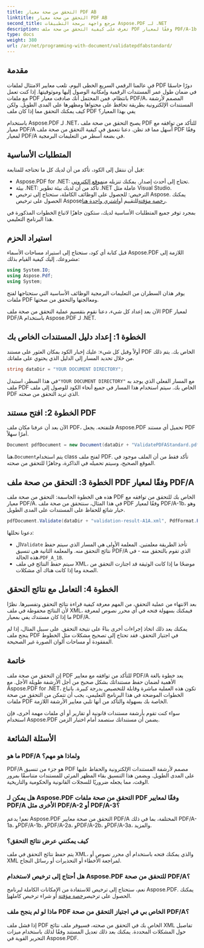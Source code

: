```yaml
---
title: التحقق من صحة معيار PDF AB
linktitle: التحقق من صحة معيار PDF AB
second_title: مرجع واجهة برمجة التطبيقات Aspose.PDF لـ .NET
description: تعرف على كيفية التحقق من صحة ملف PDF وفقًا لمعيار PDF/A-1b باستخدام Aspose.PDF لـ .NET في هذا البرنامج التعليمي خطوة بخطوة. تأكد من الامتثال للأرشفة طويلة الأمد.
type: docs
weight: 380
url: /ar/net/programming-with-document/validatepdfabstandard/
---
```

## مقدمة

في عالمنا الرقمي السريع الخطى اليوم، تلعب معايير الامتثال لملفات PDF دورًا حاسمًا في ضمان طول عمر المستندات الرقمية وإمكانية الوصول إليها وموثوقيتها. إذا كنت تعمل مع ملفات PDF بانتظام، فمن المحتمل أنك صادفت معيار PDF/A، المصمم لأرشفة المستندات الإلكترونية بطريقة تحافظ على محتواها ومظهرها على المدى الطويل. ولكن كيف يمكنك التحقق مما إذا كان ملف PDF يفي بهذا المعيار؟

باستخدام Aspose.PDF لـ .NET، يصبح التحقق من صحة ملف PDF للتأكد من توافقه مع معيار PDF/A أسهل مما قد تظن. دعنا نتعمق في كيفية التحقق من صحة ملف PDF وفقًا لمعيار PDF/A في بضعة أسطر من التعليمات البرمجية. 


## المتطلبات الأساسية

قبل أن ننتقل إلى الكود، تأكد من أن لديك كل ما تحتاجه للمتابعة:

-  Aspose.PDF for .NET: تحتاج إلى أحدث إصدار. يمكنك تنزيله من[موقع إلكتروني](https://releases.aspose.com/pdf/net/).
- بيئة .NET: تأكد من أن لديك بيئة تطوير .NET عاملة مثل Visual Studio.
-  الترخيص: للحصول على الوظائف الكاملة، ستحتاج إلى ترخيص Aspose. يمكنك الحصول على ترخيص Aspose[رخصة مؤقتة](https://purchase.aspose.com/temporary-license/)للتقييم أو[اشتري واحدة هنا](https://purchase.aspose.com/buy).

بمجرد توفر جميع المتطلبات الأساسية لديك، ستكون جاهزًا لاتباع الخطوات المذكورة في هذا البرنامج التعليمي.

## استيراد الحزم

قبل كتابة أي كود، ستحتاج إلى استيراد مساحات الأسماء Aspose.PDF اللازمة إلى مشروعك. إليك كيفية القيام بذلك:

```csharp
using System.IO;
using Aspose.Pdf;
using System;
```

يوفر هذان السطران من التعليمات البرمجية الوظائف الأساسية التي ستحتاجها لفتح ملفات PDF ومعالجتها والتحقق من صحتها.

الآن بعد إعداد كل شيء، دعنا نقوم بتقسيم عملية التحقق من صحة ملف PDF لمعيار PDF/A باستخدام Aspose.PDF لـ .NET.

## الخطوة 1: إعداد دليل المستندات الخاص بك

أولاً وقبل كل شيء: عليك إخبار الكود بمكان العثور على مستند PDF الخاص بك. يتم ذلك من خلال تحديد المسار إلى الدليل الذي يحتوي على ملفاتك.

```csharp
string dataDir = "YOUR DOCUMENT DIRECTORY";
```

 في هذا السطر، استبدل`"YOUR DOCUMENT DIRECTORY"` مع المسار الفعلي الذي يوجد به ملف PDF الخاص بك. سيتم استخدام هذا المسار في جميع أنحاء الكود للوصول إلى ملف PDF الذي تريد التحقق من صحته.

## الخطوة 2: افتح مستند PDF

الآن بعد أن عرفنا مكان ملف PDF، فلنفتحه. يجعل Aspose.PDF تحميل أي مستند PDF أمرًا سهلاً.

```csharp
Document pdfDocument = new Document(dataDir + "ValidatePDFAStandard.pdf");
```

 هنا،`Document`يتم استخدام class لفتح ملف PDF. تأكد فقط من أن الملف موجود في الموقع الصحيح، وسيتم تحميله في الذاكرة، وجاهزًا للتحقق من صحته.

## الخطوة 3: التحقق من صحة ملف PDF وفقًا لمعيار PDF/A

هذه هي الخطوة الحاسمة: التحقق من صحة ملف PDF الخاص بك للتحقق من توافقه مع معيار PDF/A. في هذا المثال، سنتحقق من صحة ملف PDF وفقًا لمعيار PDF/A-1b، وهو خيار شائع للحفاظ على المستندات على المدى الطويل.

```csharp
pdfDocument.Validate(dataDir + "validation-result-A1A.xml", PdfFormat.PDF_A_1B);
```

دعونا نحللها:
-  ال`Validate` تأخذ الطريقة معلمتين. المعلمة الأولى هي المسار الذي سيتم حفظ نتائج التحقق منه. والمعلمة الثانية هي تنسيق PDF/A الذي تقوم بالتحقق منه - في هذه الحالة،`PDF_A_1B`.
- سيتم حفظ النتائج في ملف XML، موضحًا ما إذا كانت الوثيقة قد اجتازت التحقق من الصحة وما إذا كانت هناك أي مشكلات.

## الخطوة 4: التعامل مع نتائج التحقق

بعد الانتهاء من عملية التحقق، من المهم معرفة كيفية قراءة نتائج التحقق وتفسيرها. نظرًا لأن النتائج محفوظة في ملف XML، فيمكنك بسهولة فتحه في أي محرر نصوص لمعرفة ما إذا كان مستندك يفي بمعيار PDF/A.

يمكنك بعد ذلك اتخاذ إجراءات أخرى بناءً على نتيجة التحقق. على سبيل المثال، إذا لم ينجح ملف PDF في اجتياز التحقق، فقد تحتاج إلى تصحيح مشكلات مثل الخطوط المفقودة أو مساحات ألوان الصورة غير الصحيحة.

## خاتمة

إن التحقق من صحة ملف PDF للتأكد من توافقه مع معايير PDF/A يعد خطوة بالغة الأهمية لضمان حفظ مستنداتك بشكل صحيح من أجل الأرشفة طويلة الأجل. مع Aspose.PDF for .NET، تكون هذه العملية مباشرة وقابلة للتخصيص بدرجة كبيرة. باتباع الخطوات الموضحة في هذا البرنامج التعليمي، يجب أن تتمكن من التحقق من صحة ملفات PDF الخاصة بك بسهولة والتأكد من أنها تلبي معايير الأرشفة اللازمة.

سواء كنت تقوم بأرشفة مستندات قانونية أو تقارير أو أي ملفات مهمة أخرى، فإن استخدام Aspose.PDF يضمن أن مستنداتك ستصمد أمام اختبار الزمن.

## الأسئلة الشائعة

### ما هو PDF/A ولماذا هو مهم؟
PDF/A هو جزء من تنسيق PDF مصمم لأرشفة المستندات الإلكترونية والحفاظ عليها على المدى الطويل. ويضمن هذا التنسيق بقاء المظهر المرئي للمستندات متناسقًا بمرور الوقت، مما يجعله ضروريًا للسجلات القانونية والحكومية والتاريخية.

### هل يمكن لـ Aspose.PDF التحقق من صحة ملفات PDF وفقًا لمعايير PDF/A الأخرى مثل PDF/A-2 أو PDF/A-3؟
نعم! يدعم Aspose.PDF التحقق من صحة معايير PDF/A المختلفة، بما في ذلك PDF/A-1a، وPDF/A-1b، وPDF/A-2a، وPDF/A-2b، وPDF/A-3a، والمزيد.

### كيف يمكنني عرض نتائج التحقق؟
يتم حفظ نتائج التحقق في ملف XML، والذي يمكنك فتحه باستخدام أي محرر نصوص أو XML لمراجعة الأخطاء أو التحذيرات أو رسائل النجاح.

### هل أحتاج إلى ترخيص لاستخدام Aspose.PDF للتحقق من صحة PDF/A؟
 نعم، ستحتاج إلى ترخيص للاستفادة من الإمكانات الكاملة لبرنامج Aspose.PDF. يمكنك الحصول على ترخيص[رخصة مؤقتة](https://purchase.aspose.com/temporary-license/) أو شراء ترخيص كامل[هنا](https://purchase.aspose.com/buy).

### ماذا لو لم ينجح ملف PDF الخاص بي في اجتياز التحقق من صحة PDF/A؟
إذا فشل ملف PDF الخاص بك في التحقق من صحته، فسيوفر ملف نتائج XML تفاصيل حول المشكلات المحددة. يمكنك بعد ذلك تعديل المستند وفقًا لذلك باستخدام ميزات التحرير القوية في Aspose.PDF.